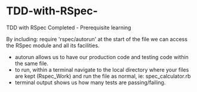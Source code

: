 # TDD-with-RSpec-
TDD with RSpec Completed - Prerequisite learning

By including:   require 'rspec/autorun'   at the start of the file we can access the RSpec module and all its facilities.
- autorun allows us to have our production code and testing code within the same file.
- to run, within a terminal navigate to the local directory where your files are kept (Rspec_Work) and run the file as normal, ie: spec_calculator.rb
- terminal output shows us how many tests are passing/failing.
